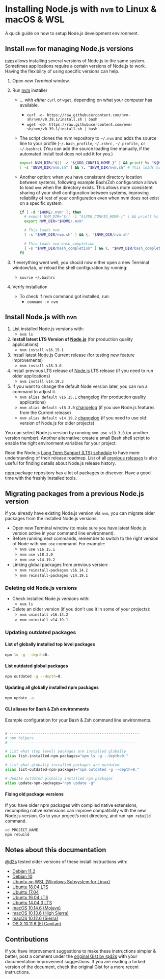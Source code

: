 # Installing Node.js with `nvm` to Linux & macOS & WSL

A quick guide on how to setup Node.js development environment.


## Install `nvm` for managing Node.js versions

[nvm](https://github.com/nvm-sh/nvm) allows installing several versions of Node.js to the same system. Sometimes applications require a certain versions of Node.js to work. Having the flexibility of using specific versions can help.

1. Open new _Terminal_ window.
2. Run [nvm](https://github.com/nvm-sh/nvm) installer
   - … with _either_ `curl` *or* `wget`, depending on what your computer has available.
     - `curl -o- https://raw.githubusercontent.com/nvm-sh/nvm/v0.39.1/install.sh | bash`
     - `wget -qO- https://raw.githubusercontent.com/nvm-sh/nvm/v0.39.1/install.sh | bash`
   - The script clones the nvm repository to `~/.nvm` and adds the source line to your profile (`~/.bash_profile`, `~/.zshrc,` `~/.profile,` or `~/.bashrc`). (You can add the source loading line manually, if the automated install tool does not add it for you.)

     ```sh
     export NVM_DIR="$([ -z "${XDG_CONFIG_HOME-}" ] && printf %s "${HOME}/.nvm" || printf %s "${XDG_CONFIG_HOME}/nvm")"
     [ -s "$NVM_DIR/nvm.sh" ] && \. "$NVM_DIR/nvm.sh" # This loads nvm
     ```

   - Another option: when you have consistent directory location between systems, following example Bash/Zsh configuration allows to load `nvm` when the directory exists.
   This allows more consistent sharing of your shell configuration between systems, improving reliability of rest of your configuration even when nvm does not exist on a specific system.

     ```sh
     if [ -d "$HOME/.nvm" ]; then
       # export NVM_DIR="$([ -z "${XDG_CONFIG_HOME-}" ] && printf %s "${HOME}/.nvm" || printf %s "${XDG_CONFIG_HOME}/nvm")"
       export NVM_DIR="$HOME/.nvm"

       # This loads nvm
       [ -s "$NVM_DIR/nvm.sh" ] && \. "$NVM_DIR/nvm.sh"

       # This loads nvm bash_completion
       [ -s "$NVM_DIR/bash_completion" ] && \. "$NVM_DIR/bash_completion"
     fi
     ```

3. If everything went well, you should now either open a new Terminal window/tab, or reload the shell configuration by running:
   - `source ~/.bashrc`
4. Verify installation
   - To check if nvm command got installed, run:
     - `command -v nvm`

## Install Node.js with `nvm`

1. List installed Node.js versions with:
   - `nvm ls`
2. **Install latest LTS Version of [Node.js](https://nodejs.org/en/)** (for production quality applications)
   - `nvm install v16.15.1`
3. Install latest [Node.js](https://nodejs.org/en/) Current release (for testing new feature improvements)
   - `nvm install v18.3.0`
4. Install previous LTS release of [Node.js](https://nodejs.org/en/) LTS release (if you need to run older applications)
   - `nvm install v14.19.2`
5. If you want to change the default Node version later, you can run a command to adjust it.
    - `nvm alias default v16.15.1` [changelog](https://github.com/nodejs/node/blob/master/doc/changelogs/CHANGELOG_V16.md#16.15.1) (for production quality applications)
    - `nvm alias default v18.3.0` [changelog](https://github.com/nodejs/node/blob/master/doc/changelogs/CHANGELOG_V17.md#18.3.0) (if you use Node.js features from the Current release)
    - `nvm alias default v14.19.2` [changelog](https://github.com/nodejs/node/blob/master/doc/changelogs/CHANGELOG_V14.md#14.19.2) (if you need to use old version of Node.js for older projects)

You can select Node.js version by running `nvm use v18.3.0` (or another version number). Another alternative: create a small Bash shell script to enable the right environment variables for your project.

Read the Node.js [Long Term Support (LTS) schedule](https://nodejs.org/en/about/releases/ "Releases | Node.js") to have more understanding of their release roadmap. List of all [previous releases](https://nodejs.org/en/download/releases/ "Previous Releases | Node.js") is also useful for finding details about Node.js release history.

[npm](https://www.npmjs.com/) package repository has a lot of packages to discover.
Have a good time with the freshly installed tools.


## Migrating packages from a previous Node.js version

If you already have existing Node.js version via `nvm`, you can migrate older packages from the installed Node.js versions.

- Open new Terminal window (to make sure you have latest Node.js version active in your command line environment).
- Before running next commands, remember to switch to the right version of Node with `nvm use` command.
  For example:
  - `nvm use v16.15.1`
  - `nvm use v18.3.0`
  - `nvm use v14.19.2`
- Linking global packages from previous version:
  - `nvm reinstall-packages v16.14.2`
  - `nvm reinstall-packages v14.19.1`

### Deleting old Node.js versions

- Check installed Node.js versions with:
  - `nvm ls`
- Delete an older version (if you don't use it in some of your projects):
  - `nvm uninstall v16.14.2`
  - `nvm uninstall v14.19.1`

### Updating outdated packages

#### List of globally installed top level packages

```sh
npm ls -g --depth=0.
```

#### List outdated global packages

```sh
npm outdated -g --depth=0.
```

#### Updating all globally installed npm packages

```sh
npm update -g
```

#### CLI aliases for Bash & Zsh environments

Example configuration for your Bash & Zsh command line environments.

```sh

# -----------------------------------------------------------
# npm helpers
# -----------------------------------------------------------

# List what (top level) packages are installed globally
alias list-installed-npm-packages="npm ls -g --depth=0."

# List what globally installed packages are outdated
alias list-outdated-npm-packages="npm outdated -g --depth=0."

# Update outdated globally installed npm packages
alias update-npm-packages="npm update -g"

```


#### Fixing old package versions

If you have older npm packages with compiled native extensions, recompiling native extensions can improve compatibility with the new Node.js version. Go to your project’s root directory, and run `npm rebuild` command.

```sh
cd PROJECT_NAME
npm rebuild
```


## Notes about this documentation

[@d2s](https://github.com/d2s "GitHub profile of Daniel Schildt") tested older versions of these install instructions with:

- [Debian 11.2](https://www.debian.org/News/2021/20211218)
- [Debian 10](https://www.debian.org/News/2019/20190706)
- [Ubuntu on WSL (Windows Subsystem for Linux)](https://docs.microsoft.com/en-us/windows/wsl/about)
- [Ubuntu 18.04 LTS](http://releases.ubuntu.com/bionic/)
- [Ubuntu 17.04](http://releases.ubuntu.com/xenial/)
- [Ubuntu 16.04 LTS](http://releases.ubuntu.com/xenial/)
- [Ubuntu 14.04.3 LTS](http://releases.ubuntu.com/trusty/)
- [macOS 10.14.6 (Mojave)](https://apple.wikia.com/wiki/MacOS_10.14.6)
- [macOS 10.13.6 (High Sierra)](https://apple.wikia.com/wiki/MacOS_10.13.6)
- [macOS 10.12.6 (Sierra)](https://apple.wikia.com/wiki/MacOS_10.12.6)
- [OS X 10.11.6 (El Capitan)](https://apple.wikia.com/wiki/OS_X_10.11.6)


## Contributions

If you have improvement suggestions to make these instructions simpler & better, post a comment under the [original Gist by @d2s](https://gist.github.com/d2s/372b5943bce17b964a79 "Installing Node.js to Linux & macOS & WSL with nvm") with your documentation improvement suggestions. If you are reading a forked version of the document, check the original Gist for a more recent instructions.
